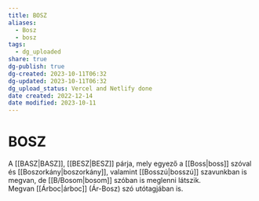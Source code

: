 ```yaml
---
title: BOSZ
aliases:
  - Bosz
  - bosz
tags:
  - dg_uploaded
share: true
dg-publish: true
dg-created: 2023-10-11T06:32
dg-updated: 2023-10-11T06:32
dg_upload_status: Vercel and Netlify done
date created: 2022-12-14
date modified: 2023-10-11
---
```


# BOSZ

A [[BASZ\|BASZ]], [[BESZ\|BESZ]] párja, mely egyező a [[Boss\|boss]] szóval és [[Boszorkány\|boszorkány]], valamint [[Bosszú\|bosszú]] szavunkban is megvan, de [[B/Bosom\|bosom]] szóban is meglenni látszik.  
Megvan [[Árboc\|árboc]] (Ár-Bosz) szó utótagjában is.  